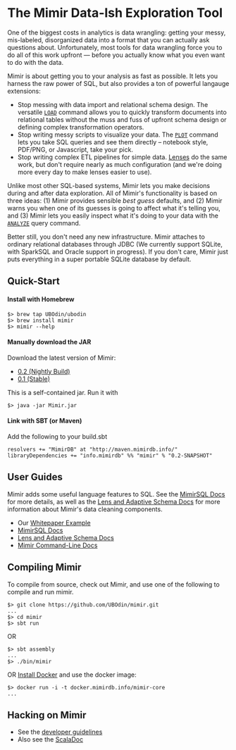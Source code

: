 # The Mimir Data-Ish Exploration Tool

One of the biggest costs in analytics is data wrangling: getting your messy, mis-labeled, disorganized data into a format that you can actually ask questions about. Unfortunately, most tools for data wrangling force you to do all of this work upfront — before you actually know what you even want to do with the data.

Mimir is about getting you to your analysis as fast as possible.  It lets you harness the raw power of SQL, but also provides a ton of powerful langauge extensions:
* Stop messing with data import and relational schema design.  The versatile [`LOAD`](https://github.com/UBOdin/mimir/wiki/Mimir-SQL#load) command allows you to quickly transform documents into relational tables without the muss and fuss of upfront schema design or defining complex transformation operators.
* Stop writing messy scripts to visualize your data.  The [`PLOT`](https://github.com/UBOdin/mimir/wiki/Mimir-SQL#plot) command lets you take SQL queries and see them directly – notebook style, PDF/PNG, or Javascript, take your pick.
* Stop writing complex ETL pipelines for simple data.  [Lenses](https://github.com/UBOdin/mimir/wiki/Lenses-and-Adaptive-Schemas) do the same work, but don't require nearly as much configuration (and we're doing more every day to make lenses easier to use).

Unlike most other SQL-based systems, Mimir lets you make decisions during and after data exploration.  All of Mimir's functionality is based on three ideas: (1) Mimir provides sensible *best guess* defaults, and (2) Mimir warns you when one of its guesses is going to affect what it's telling you, and (3) Mimir lets you easily inspect what it's doing to your data with the [`ANALYZE`](https://github.com/UBOdin/mimir/wiki/Mimir-SQL#analyze) query command.

Better still, you don't need any new infrastructure.  Mimir attaches to ordinary relational databases through JDBC (We currently support SQLite, with SparkSQL and Oracle support in progress).  If you don't care, Mimir just puts everything in a super portable SQLite database by default.

## Quick-Start

#### Install with Homebrew

```
$> brew tap UBOdin/ubodin
$> brew install mimir
$> mimir --help
```

#### Manually download the JAR 
Download the latest version of Mimir:
* [0.2 (Nightly Build)](http://maven.mimirdb.info/mimirdb/mimir-core_2.10/0.2-SNAPSHOT/Mimir.jar)
* [0.1 (Stable)](http://maven.mimirdb.info/mimirdb/mimir-core_2.10/0.1/Mimir.jar)

This is a self-contained jar.  Run it with
```
$> java -jar Mimir.jar
```

#### Link with SBT (or Maven)

Add the following to your build.sbt
```
resolvers += "MimirDB" at "http://maven.mimirdb.info/"
libraryDependencies += "info.mimirdb" %% "mimir" % "0.2-SNAPSHOT"
```


## User Guides

Mimir adds some useful language features to SQL.  See the [MimirSQL Docs](https://github.com/UBOdin/mimir/wiki/Mimir-SQL) for more details, as well as the [Lens and Adaptive Schema Docs](https://github.com/UBOdin/mimir/wiki/Lenses-and-Adaptive-Schemas) for more information about Mimir's data cleaning components.

* Our [Whitepaper Example](http://mimirdb.info/whitepaper.html)
* [MimirSQL Docs](https://github.com/UBOdin/mimir/wiki/Mimir-SQL)
* [Lens and Adaptive Schema Docs](https://github.com/UBOdin/mimir/wiki/Lenses-and-Adaptive-Schemas)
* [Mimir Command-Line Docs](https://github.com/UBOdin/mimir/wiki/Mimir-CLI)


## Compiling Mimir

To compile from source, check out Mimir, and use one of the following to compile and run mimir.
```
$> git clone https://github.com/UBOdin/mimir.git
...
$> cd mimir
$> sbt run
```
OR
```
$> sbt assembly
...
$> ./bin/mimir
```
OR
 [Install Docker](https://docs.docker.com/install/) and use the docker image:
```
$> docker run -i -t docker.mimirdb.info/mimir-core
...
```

## Hacking on Mimir

* See the [developer guidelines](https://github.com/UBOdin/mimir/wiki/Development)
* Also see the [ScalaDoc](http://doc.odin.cse.buffalo.edu/mimir)
